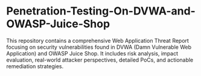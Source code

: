 # Penetration-Testing-On-DVWA-and-OWASP-Juice-Shop
This repository contains a comprehensive Web Application Threat Report focusing on security vulnerabilities found in DVWA (Damn Vulnerable Web Application) and OWASP Juice Shop. It includes risk analysis, impact evaluation, real-world attacker perspectives, detailed PoCs, and actionable remediation strategies.
